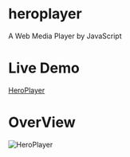 # heroplayer
A Web Media Player by JavaScript

# Live Demo
[HeroPlayer](https://aurdes.com/heroplayer/ "在当前页面打开此演示项目，若想在新标签页打开，请通过 [Ctrl + 单击此链接] 或 [鼠标中键点击此链接] 进行访问.")

# OverView
![HeroPlayer](https://repository-images.githubusercontent.com/197145128/3120df80-a7e8-11e9-98f1-47022dde222c)
